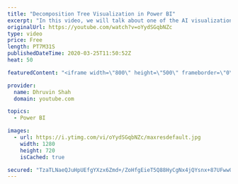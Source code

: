 ```yaml
---
title: "Decomposition Tree Visualization in Power BI"
excerpt: "In this video, we will talk about one of the AI visualization in the Power BI which is Decomposition Tree visual.  The Decomposition Tree visual is the AI Visual in Power BI and it is in preview at this moment. In this vLog we will talk about what is the use of the Decomposition visual and how we can"
originalUrl: https://youtube.com/watch?v=oYydSGqbNZc
type: video
price: Free
length: PT7M31S
publishedDateTime: 2020-03-25T11:50:52Z
heat: 50

featuredContent: "<iframe width=\"800\" height=\"500\" frameborder=\"0\" src=\"https://www.youtube.com/embed/oYydSGqbNZc\" allow=\"accelerometer; autoplay; encrypted-media; gyroscope; picture-in-picture\" allowfullscreen></iframe>"

provider:
  name: Dhruvin Shah
  domain: youtube.com

topics:
  - Power BI

images:
  - url: https://i.ytimg.com/vi/oYydSGqbNZc/maxresdefault.jpg
    width: 1280
    height: 720
    isCached: true

secured: "TzaTLNaeQJuHpUEfgYXzx6Zmd+/ZoHfgEieT5Q88HyCgNx4jQYsnx+87UFww0ywPV2Pg7/yibPVpLsm7W1/QNJindJlGeNAwLd5ig2fbHyrt8Gs9EmuhlNoSh7j16LbhWwzJxCtwidALn5/1BYsoc+RqjuDS6qRZPYrTTtKg43pA+EG3esJciNT71t0fP+noa/HqK2ZIHLZnfgR2Isv0mWLJnKRE8ZfThgiq8Sd+lfodsuErpfJIwMiT1x4ymuTARewVvcrk0/o3M1+YAGJlMaD0ST9vnroGhTcNRW6sc3tooNlZwvBEkD/0uS+MWxPSKljYbZ00+KUAgv6hhMVo7puJk/bAbM76L6KtJkxxrINyS5YCCeVTf4XnMJudslRmfqhLv5BScEvwRzfLvzRnC5mXfIkZ+oTESw3rHpahHqg=;dtrpCl3+KmfLykP9y+DaxA=="
---
```


